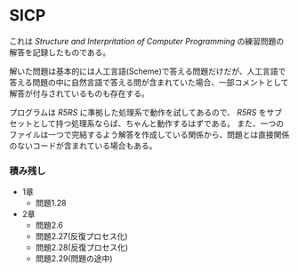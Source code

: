 # SICP
これは *Structure and Interpritation of Computer Programming* の練習問題の解答を記録したものである。

解いた問題は基本的には人工言語(Scheme)で答える問題だけだが、人工言語で答える問題の中に自然言語で答える問が含まれていた場合、一部コメントとして解答が付与されているものも存在する。

プログラムは *R5RS* に準拠した処理系で動作を試してあるので、 *R5RS* をサブセットとして持つ処理系ならば、ちゃんと動作するはずである。
また、一つのファイルは一つで完結するよう解答を作成している関係から、問題とは直接関係のないコードが含まれている場合もある。



### 積み残し
* 1章
    * 問題1.28
* 2章
    * 問題2.6
    * 問題2.27(反復プロセス化)
    * 問題2.28(反復プロセス化)
    * 問題2.29(問題の途中)